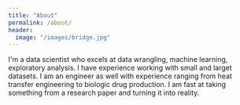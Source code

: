 ```yaml
---
title: "About"
permalink: /about/
header:
  image: "/images/bridge.jpg"
---
```


I'm a data scientist who excels at data wrangling, machine learning, exploratory analysis. I have experience working with small and larget datasets. I am an engineer as well with experience ranging from heat transfer engineering to biologic drug production. I am fast at taking something from a research paper and turning it into reality. 
